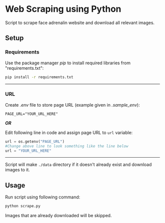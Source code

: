 # Web Scraping using Python
Script to scrape face adrenalin website and download all relevant images.

## Setup
### Requirements
Use the package manager *pip* to install required libraries from "requirements.txt":

```cmd
pip install -r requirements.txt
```
___
### URL
Create *.env* file to store page URL (example given in *.sample_env*):
```
PAGE_URL="YOUR_URL_HERE"
```
**_OR_**

Edit following line in code and assign page URL to `url` variable:
```python
url = os.getenv("PAGE_URL")
#Change above line to look something like the line below
url = "YOUR_URL_HERE"
```
---
Script will make `./data` directory if it doesn't already exist and download images to it.
## Usage
Run script using following command:
```cmd
python scrape.py
```
Images that are already downloaded will be skipped.
